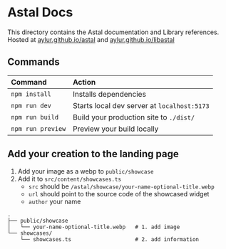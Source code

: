 # Astal Docs

This directory contains the Astal documentation and Library references.
Hosted at [aylur.github.io/astal](https://aylur.github.io/astal/) and [aylur.github.io/libastal](https://aylur.github.io/libastal/)

## Commands

| Command           | Action                                      |
| :---------------- | :------------------------------------------ |
| `npm install`     | Installs dependencies                       |
| `npm run dev`     | Starts local dev server at `localhost:5173` |
| `npm run build`   | Build your production site to `./dist/`     |
| `npm run preview` | Preview your build locally                  |

## Add your creation to the landing page

1. Add your image as a webp to `public/showcase`
2. Add it to `src/content/showcases.ts`
    - `src` should be `/astal/showcase/your-name-optional-title.webp`
    - `url` should point to the source code of the showcased widget
    - `author` your name

```
.
├── public/showcase
│   └── your-name-optional-title.webp   # 1. add image
└── showcases/
    └── showcases.ts                    # 2. add information
```
